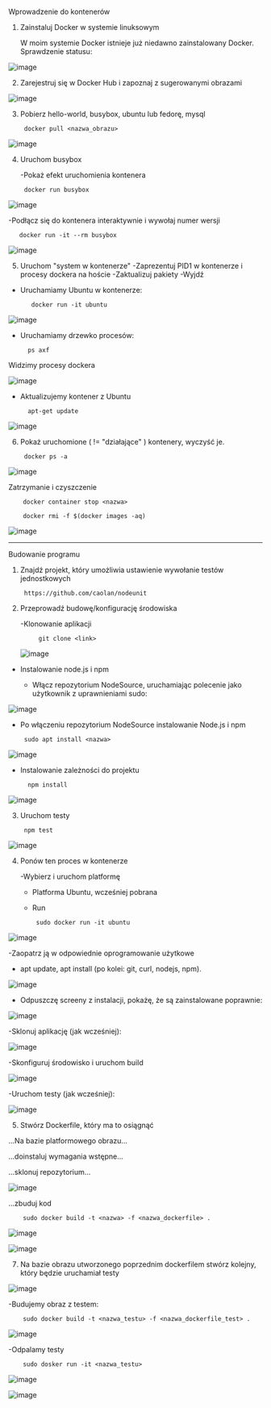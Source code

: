 Wprowadzenie do kontenerów


1. Zainstaluj Docker w systemie linuksowym

    W moim systemie Docker istnieje już niedawno zainstalowany Docker. Sprawdzenie statusu:
  
  ![image](https://user-images.githubusercontent.com/80592460/142733040-1b238042-f55c-4610-aca9-a3457dc9c54f.png)

2. Zarejestruj się w Docker Hub i zapoznaj z sugerowanymi obrazami

![image](https://user-images.githubusercontent.com/80592460/142733048-2e1b425e-fdc0-4280-bfc3-59755cbebbd1.png)

3. Pobierz hello-world, busybox, ubuntu lub fedorę, mysql

        docker pull <nazwa_obrazu>

![image](https://user-images.githubusercontent.com/80592460/142733073-2f8995bf-8b99-41e6-b108-e863c6ec99a6.png)

4. Uruchom busybox

    -Pokaż efekt uruchomienia kontenera
        
        docker run busybox
        
![image](https://user-images.githubusercontent.com/80592460/142734521-de2f3bd5-57e0-4477-8a0b-ec62ca401127.png)
 
   -Podłącz się do kontenera interaktywnie i wywołaj numer wersji

       docker run -it --rm busybox

![image](https://user-images.githubusercontent.com/80592460/142733315-52960844-edcf-44a5-8ea3-4d1e77d1b7c8.png)

5. Uruchom "system w kontenerze"
    -Zaprezentuj PID1 w kontenerze i procesy dockera na hoście
    -Zaktualizuj pakiety
    -Wyjdź

* Uruchamiamy Ubuntu w kontenerze:

         docker run -it ubuntu
         
![image](https://user-images.githubusercontent.com/80592460/142734304-519d00b1-53bf-435b-ad6c-5d4ded54b391.png)

* Uruchamiamy drzewko procesów:

        ps axf

Widzimy procesy dockera

![image](https://user-images.githubusercontent.com/80592460/142734877-73656a37-2ee0-4efc-be41-dfb7c230d265.png)

* Aktualizujemy kontener z Ubuntu

        apt-get update

![image](https://user-images.githubusercontent.com/80592460/142734968-d1b286e6-fe5b-4bb3-ad6a-36169911d03c.png)

6. Pokaż uruchomione ( != "działające" ) kontenery, wyczyść je.

        docker ps -a

![image](https://user-images.githubusercontent.com/80592460/142735010-ef71d14c-9121-425f-aeab-120f52b225e5.png)

Zatrzymanie i czyszczenie
        
        docker container stop <nazwa>
        
        docker rmi -f $(docker images -aq)

![image](https://user-images.githubusercontent.com/80592460/142735177-76ed11a2-bd21-4ab5-a9f9-73f1e871c01a.png)

----------------------------------------------------------------------------------------
Budowanie programu

1. Znajdź projekt, który umożliwia ustawienie wywołanie testów jednostkowych

        https://github.com/caolan/nodeunit
        
2. Przeprowadź budowę/konfigurację środowiska

     -Klonowanie aplikacji
     
            git clone <link>
     
     ![image](https://user-images.githubusercontent.com/80592460/142771455-5dd4ec12-6da1-475f-ac39-a64c34a172cb.png)

- Instalowanie node.js i npm
    
   * Włącz repozytorium NodeSource, uruchamiając polecenie jako użytkownik z uprawnieniami sudo:

![image](https://user-images.githubusercontent.com/80592460/142771790-d1b28269-fd51-4f3f-9482-7885a3beba19.png)

   * Po włączeniu repozytorium NodeSource instalowanie Node.js i npm

          sudo apt install <nazwa>

![image](https://user-images.githubusercontent.com/80592460/142771964-c8247cd3-7439-42f7-bc03-66f35fe2529e.png)

   * Instalowanie zależności do projektu

           npm install

![image](https://user-images.githubusercontent.com/80592460/142772073-5267d121-153a-48d0-a575-f90935ec66a0.png)

3. Uruchom testy

        npm test
   
![image](https://user-images.githubusercontent.com/80592460/142772258-1d3acd47-38c5-4a00-bddd-01217e8c9429.png)

4. Ponów ten proces w kontenerze

    -Wybierz i uruchom platformę
    
     * Platforma Ubuntu, wcześniej pobrana

     * Run

            sudo docker run -it ubuntu

![image](https://user-images.githubusercontent.com/80592460/142772482-c49f8c4b-2108-4fdb-bd3e-a98756ce9c9b.png)

   -Zaopatrz ją w odpowiednie oprogramowanie użytkowe
    
   * apt update, apt install (po kolei: git, curl, nodejs, npm).

![image](https://user-images.githubusercontent.com/80592460/142772549-356b0555-d5f0-4a60-bb0e-56f0a17fbea0.png)

   * Odpuszczę screeny z instalacji, pokażę, że są zainstalowane poprawnie:

![image](https://user-images.githubusercontent.com/80592460/142772998-6117e64b-b125-4fc9-bd54-3b96ca47da5c.png)

   -Sklonuj aplikację (jak wcześniej):

![image](https://user-images.githubusercontent.com/80592460/142773089-ff9cc7ed-cfd6-4469-a9d6-412c9c74aaf2.png)

   -Skonfiguruj środowisko i uruchom build
   
   ![image](https://user-images.githubusercontent.com/80592460/142773506-e6433d9f-5e9c-40a9-8522-dd7b49929fd5.png)
   
   -Uruchom testy (jak wcześniej):
   
![image](https://user-images.githubusercontent.com/80592460/142773645-fe77376e-3feb-4793-ad13-dd6efef6241e.png)

5. Stwórz Dockerfile, który ma to osiągnąć

...Na bazie platformowego obrazu...

...doinstaluj wymagania wstępne...

...sklonuj repozytorium...

![image](https://user-images.githubusercontent.com/80592460/142775625-a8adb065-8a8c-42fb-96b0-79044d1b88c9.png)

...zbuduj kod

        sudo docker build -t <nazwa> -f <nazwa_dockerfile> .

![image](https://user-images.githubusercontent.com/80592460/142774444-6224fbaa-899c-42cd-a637-67a7a8b68faf.png)

![image](https://user-images.githubusercontent.com/80592460/142774511-209c2b8c-3f63-4c31-b697-49ff34ad0147.png)

7. Na bazie obrazu utworzonego poprzednim dockerfilem stwórz kolejny, który będzie uruchamiał testy

![image](https://user-images.githubusercontent.com/80592460/142775823-7ae22fd1-ee6f-4001-aabe-d504c6ba17dc.png)

   -Budujemy obraz z testem:
   
        sudo docker build -t <nazwa_testu> -f <nazwa_dockerfile_test> .

![image](https://user-images.githubusercontent.com/80592460/142775741-805ad150-1ed5-4abc-a628-4ef6fc9e23ba.png)

   -Odpalamy testy
   
        sudo dosker run -it <nazwa_testu>
   
   ![image](https://user-images.githubusercontent.com/80592460/142775776-f7b76120-ba7d-403b-8e6c-c8ca78174da7.png)
   
   ![image](https://user-images.githubusercontent.com/80592460/142775786-af10f615-6275-41f8-934b-edf8483ce193.png)













